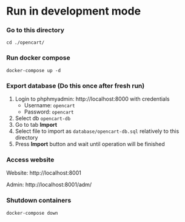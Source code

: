 # Run in development mode

### Go to this directory
`cd ./opencart/`

### Run docker compose

`docker-compose up -d`

### Export database (Do this once after fresh run)

1. Login to phphmyadmin: http://localhost:8000 with credentials
   - Username: `opencart`
   - Password: `opencart`
1. Select db `opencart-db`
1. Go to tab **Import**
1. Select file to import as `database/opencart-db.sql` relatively to this directory
1. Press **Import** button and wait until operation will be finished

### Access website

Website: http://localhost:8001

Admin: http://localhost:8001/adm/

### Shutdown containers

`docker-compose down`